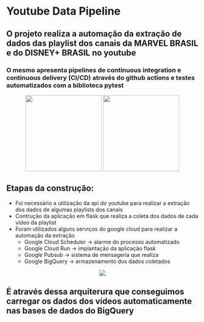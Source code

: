 # Youtube Data Pipeline

## O projeto realiza a automação da extração de dados das playlist dos canais da MARVEL BRASIL e do DISNEY+ BRASIL no youtube
### O mesmo apresenta pipelines de continuous integration e continuous delivery (CI/CD) através do github actions e testes automatizados com a biblioteca pytest
<div align="center">
<img width=200 src='https://img.icons8.com/plasticine/400/disney-plus.png'>
<img width=200 src='https://logospng.org/download/marvel/logo-marvel-1536.png'>
</div>

## Etapas da construção:
* Foi necessário a utilização da api do youtube para realizar a extração dos dados de algumas playlists dos canais 
* Contrução da aplicação em flask que realiza a coleta dos dados de cada vídeo da playlist
* Foram utilizados alguns serviços do google cloud para realizar a automação da extração
  - Google Cloud Scheduler -> alarme do processo automatizado
  - Google Cloud Run -> implantação da aplicação flask
  - Google Pubsub -> sistema de mensageria que realiza 
  - Google BigQuery -> armazenamento dos dados coletados
<div align="center">
<img src='https://miro.medium.com/max/1400/1*vfcEHNjLjWaG3O4OFwo-sQ.png'>
</div>

## É através dessa arquiterura que conseguimos carregar os dados dos vídeos automaticamente nas bases de dados do BigQuery


